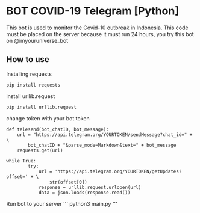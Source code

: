# BOT COVID-19 Telegram [Python]
This bot is used to monitor the Covid-10 outbreak in Indonesia. This code must be placed on the server because it must run 24 hours, you try this bot on @imyouruniverse_bot

## How to use
Installing requests
```
pip install requests
```
install urllib.request
```
pip install urllib.request
```
change token with your bot token
```
def telesend(bot_chatID, bot_message):
    url = "https://api.telegram.org/YOURTOKEN/sendMessage?chat_id=" + \
        bot_chatID + "&parse_mode=Markdown&text=" + bot_message
    requests.get(url)
    
while True:
        try:
            url = 'https://api.telegram.org/YOURTOKEN/getUpdates?offset=' + \
                str(offset[0])
            response = urllib.request.urlopen(url)
            data = json.loads(response.read())
```

Run bot to your server
'''
python3 main.py
'''

